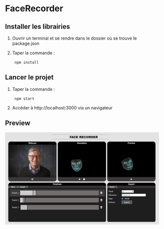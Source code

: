 # FaceRecorder

## Installer les librairies

1) Ouvrir un terminal et se rendre dans le dossier où se trouve le package.json
2) Taper la commande :  

        npm install

## Lancer le projet

1) Taper la commande :  
    
        npm start

2) Accéder à http://localhost:3000 via un navigateur

## Preview

<img src="/assets/preview.png?raw=true" alt="preview" style="width: 600px;"/>
